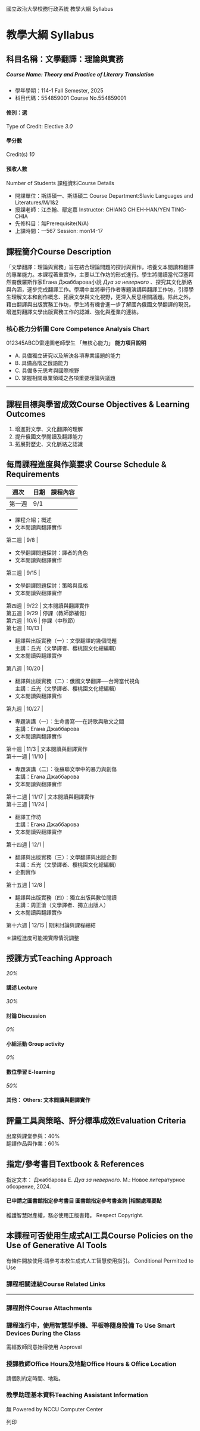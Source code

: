 國立政治大學校務行政系統 教學大綱 Syllabus
# 教學大綱 Syllabus
##  科目名稱：文學翻譯：理論與實務
#####  Course Name: Theory and Practice of Literary Translation
  * 學年學期：114-1 Fall Semester, 2025 
  * 科目代碼：554859001 Course No.554859001


#### 修別：選
Type of Credit: Elective 
_3.0_
#### 學分數
Credit(s)
_10_
#### 預收人數
Number of Students
課程資料Course Details
  * 開課單位：斯語碩一、斯語碩二 Course Department:Slavic Languages and Literatures/M/1&2 
  * 授課老師：江杰翰、鄢定嘉 Instructor: CHIANG CHIEH-HAN/YEN TING-CHIA 
  * 先修科目：無Prerequisite(N/A)
  * 上課時間：一567 Session: mon14-17


##  課程簡介Course Description
「文學翻譯：理論與實務」旨在結合理論問題的探討與實作，培養文本閱讀和翻譯的專業能力。本課程著重實作，主要以工作坊的形式進行。學生將閱讀當代亞塞拜然裔俄羅斯作家Егана Джаббарова小說 _Дуа за неверного_ 、探究其文化脈絡與內涵，逐步完成翻譯工作。學期中並將舉行作者專題演講與翻譯工作坊，引導學生理解文本和創作概念、拓展文學與文化視野，更深入反思相關議題。除此之外，藉由翻譯與出版實務工作坊，學生將有機會進一步了解國內俄國文學翻譯的現況，增進對翻譯文學出版實務工作的認識、強化與產業的連結。
###  核心能力分析圖 Core Competence Analysis Chart
012345ABCD雷達圖老師學生
「無核心能力」 
**能力項目說明**
  * A. 具備獨立研究以及解決各項專業議題的能力
  * B. 具備高階之俄語能力
  * C. 具備多元思考與國際視野
  * D. 掌握相關專業領域之各項重要理論與議題


* * *
##  課程目標與學習成效Course Objectives & Learning Outcomes 
  1. 增進對文學、文化翻譯的理解
  2. 提升俄國文學閱讀及翻譯能力
  3. 拓展對歷史、文化脈絡之認識


##  每周課程進度與作業要求 Course Schedule & Requirements
**週次** | **日期** | **課程內容**  
---|---|---  
第一週 |  9/1 | 
  * 課程介紹；概述
  * 文本閱讀與翻譯實作

  
第二週 |  9/8 | 
  * 文學翻譯問題探討：譯者的角色
  * 文本閱讀與翻譯實作

  
第三週 |  9/15 | 
  * 文學翻譯問題探討：策略與風格
  * 文本閱讀與翻譯實作

  
第四週 |  9/22 |  文本閱讀與翻譯實作  
第五週 |  9/29 |  停課（教師節補假）  
第六週 |  10/6 |  停課（中秋節）  
第七週 |  10/13 | 
  * 翻譯與出版實務（一）：文學翻譯的幾個問題  
主講：丘光（文學譯者、櫻桃園文化總編輯）
  * 文本閱讀與翻譯實作

  
第八週 |  10/20 | 
  * 翻譯與出版實務（二）：俄國文學翻譯──台灣當代視角  
主講：丘光（文學譯者、櫻桃園文化總編輯）
  * 文本閱讀與翻譯實作

  
第九週 |  10/27 | 
  * 專題演講（一）：生命書寫──在詩歌與散文之間  
主講：Егана Джаббарова
  * 文本閱讀與翻譯實作

  
第十週 |  11/3 |  文本閱讀與翻譯實作  
第十一週 |  11/10 | 
  * 專題演講（二）：後蘇聯文學中的暴力與創傷  
主講：Егана Джаббарова
  * 文本閱讀與翻譯實作

  
第十二週 |  11/17 |  文本閱讀與翻譯實作  
第十三週 |  11/24 | 
  * 翻譯工作坊  
主講：Егана Джаббарова
  * 文本閱讀與翻譯實作

  
第十四週 |  12/1 | 
  * 翻譯與出版實務（三）：文學翻譯與出版企劃  
主講：丘光（文學譯者、櫻桃園文化總編輯）
  * 企劃實作

  
第十五週 |  12/8 | 
  * 翻譯與出版實務（四）：獨立出版與數位閱讀  
主講：周正滄（文學譯者、獨立出版人）
  * 文本閱讀與翻譯實作

  
第十六週 |  12/15 |  期末討論與課程總結  
  
＊課程進度可能視實際情況調整
##  授課方式Teaching Approach
_20%_
####  講述 Lecture
_30%_
####  討論 Discussion
_0%_
####  小組活動 Group activity
_0%_
####  數位學習 E-learning
_50%_
####  其他： Others: 文本閲讀與翻譯實作 
##  評量工具與策略、評分標準成效Evaluation Criteria
出席與課堂參與：40%  
翻譯作品與作業：60%
##  指定/參考書目Textbook & References
  
指定文本：
Джаббарова Е. _Дуа за неверного_. М.: Новое литературное обозрение, 2024.
####  已申請之圖書館指定參考書目  圖書館指定參考書查詢 |相關處理要點
維護智慧財產權，務必使用正版書籍。 Respect Copyright.
##  本課程可否使用生成式AI工具Course Policies on the Use of Generative AI Tools
有條件開放使用:請參考本校生成式人工智慧使用指引。 Conditional Permitted to Use 
###  課程相關連結Course Related Links
* * *
###  課程附件Course Attachments
###  課程進行中，使用智慧型手機、平板等隨身設備 To Use Smart Devices During the Class
需經教師同意始得使用  Approval
###  授課教師Office Hours及地點Office Hours & Office Location
請個別約定時間、地點。
###  教學助理基本資料Teaching Assistant Information
無
Powered by NCCU Computer Center
  
列印
